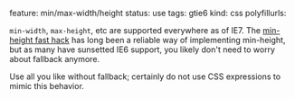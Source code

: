 feature: min/max-width/height
status: use
tags: gtie6
kind: css
polyfillurls:

`min-width`, `max-height`, etc are supported everywhere as of IE7. The [min-height fast hack](http://www.dustindiaz.com/min-height-fast-hack/) has long been a reliable way of implementing min-height, but as many have sunsetted IE6 support, you likely don't need to worry about fallback anymore.

Use all you like without fallback; certainly do not use CSS expressions to mimic this behavior.

